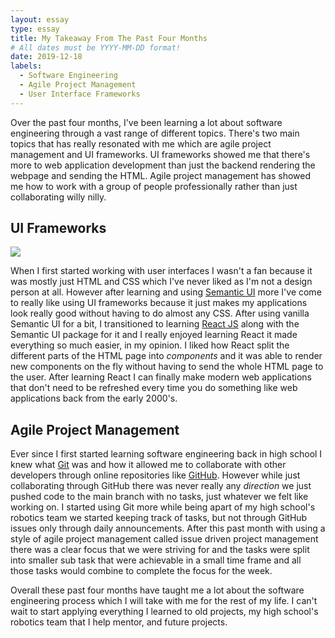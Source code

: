 ```yaml
---
layout: essay
type: essay
title: My Takeaway From The Past Four Months
# All dates must be YYYY-MM-DD format!
date: 2019-12-18
labels:
  - Software Engineering
  - Agile Project Management
  - User Interface Frameworks
---
```

Over the past four months, I've been learning a lot about software engineering through a vast range of different topics. There's two main topics that has really resonated with me which are agile project management and UI frameworks. UI frameworks showed me that there's more to web application development than just the backend rendering the webpage and sending the HTML. Agile project management has showed me how to work with a group of people professionally rather than just collaborating willy nilly.

## UI Frameworks

<img class="ui medium right floated rounded image" src="https://miro.medium.com/max/3840/1*yjH3SiDaVWtpBX0g_2q68g.png">

When I first started working with user interfaces I wasn't a fan because it was mostly just HTML and CSS which I've never liked as I'm not a design person at all. However after learning and using [Semantic UI](https://semantic-ui.com/) more I've come to really like using UI frameworks because it just makes my applications look really good without having to do almost any CSS. After using vanilla Semantic UI for a bit, I transitioned to learning [React JS](https://reactjs.org/) along with the Semantic UI package for it and I really enjoyed learning React it made everything so much easier, in my opinion. I liked how React split the different parts of the HTML page into *components* and it was able to render new components on the fly without having to send the whole HTML page to the user. After learning React I can finally make modern web applications that don't need to be refreshed every time you do something like web applications back from the early 2000's.

## Agile Project Management

Ever since I first started learning software engineering back in high school I knew what [Git](https://git-scm.com/) was and how it allowed me to collaborate with other developers through online repositories like [GitHub](https://github.com/). However while just collaborating through GitHub there was never really any *direction* we just pushed code to the main branch with no tasks, just whatever we felt like working on. I started using Git more while being apart of my high school's robotics team we started keeping track of tasks, but not through GitHub issues only through daily announcements. After this past month with using a style of agile project management called issue driven project management there was a clear focus that we were striving for and the tasks were split into smaller sub task that were achievable in a small time frame and all those tasks would combine to complete the focus for the week.

Overall these past four months have taught me a lot about the software engineering process which I will take with me for the rest of my life. I can't wait to start applying everything I learned to old projects, my high school's robotics team that I help mentor, and future projects.
